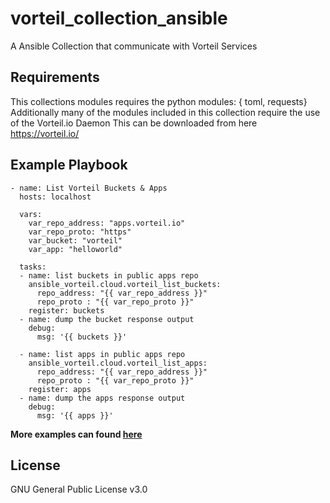# vorteil_collection_ansible
A Ansible Collection that communicate with Vorteil Services

Requirements
------------

This collections modules requires the python modules: { toml, requests}
Additionally many of the modules included in this collection require the use of the Vorteil.io Daemon
This can be downloaded from here https://vorteil.io/

Example Playbook
----------------
```
- name: List Vorteil Buckets & Apps
  hosts: localhost

  vars:
    var_repo_address: "apps.vorteil.io"
    var_repo_proto: "https"
    var_bucket: "vorteil"
    var_app: "helloworld"

  tasks:
  - name: list buckets in public apps repo
    ansible_vorteil.cloud.vorteil_list_buckets:
      repo_address: "{{ var_repo_address }}"
      repo_proto : "{{ var_repo_proto }}"
    register: buckets
  - name: dump the bucket response output
    debug:
      msg: '{{ buckets }}'

  - name: list apps in public apps repo
    ansible_vorteil.cloud.vorteil_list_apps:
      repo_address: "{{ var_repo_address }}"
      repo_proto : "{{ var_repo_proto }}"
    register: apps
  - name: dump the apps response output
    debug:
      msg: '{{ apps }}'
```

**More examples can found [here](playbooks/files)**

License
-------

GNU General Public License v3.0